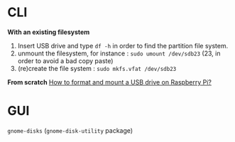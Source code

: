 # CLI 
**With an existing filesystem**
1. Insert USB drive and type `df -h` in order to find the partition file system.
2. unmount the filesystem, for instance : `sudo umount /dev/sdb23` (23, in order to avoid a bad copy paste)
3. (re)create the file system : `sudo mkfs.vfat /dev/sdb23`

**From scratch**
 [How to format and mount a USB drive on Raspberry Pi?](https://raspberrytips.com/format-mount-usb-drive/) 
# GUI 
`gnome-disks` (`gnome-disk-utility` package)
